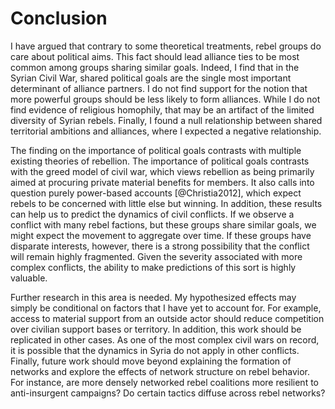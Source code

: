 # Conclusion

I have argued that contrary to some theoretical treatments, rebel groups do care about political aims. This fact should lead alliance ties to be most common among groups sharing similar goals. Indeed, I find that in the Syrian Civil War, shared political goals are the single most important determinant of alliance partners. I do not find support for the notion that more powerful groups should be less likely to form alliances. While I do not find evidence of religious homophily, that may be an artifact of the limited diversity of Syrian rebels. Finally, I found a null relationship between shared territorial ambitions and alliances, where I expected a negative relationship.

The finding on the importance of political goals contrasts with multiple existing theories of rebellion. The importance of political goals contrasts with the greed model of civil war, which views rebellion as being primarily aimed at procuring private material benefits for members. It also calls into question purely power-based accounts [@Christia2012], which expect rebels to be concerned with little else but winning. In addition, these results can help us to predict the dynamics of civil conflicts. If we observe a conflict with many rebel factions, but these groups share similar goals, we might expect the movement to aggregate over time. If these groups have disparate interests, however, there is a strong possibility that the conflict will remain highly fragmented. Given the severity associated with more complex conflicts, the ability to make predictions of this sort is highly valuable.

Further research in this area is needed. My hypothesized effects may simply be conditional on factors that I have yet to account for. For example, access to material support from an outside actor should reduce competition over civilian support bases or territory. In addition, this work should be replicated in other cases. As one of the most complex civil wars on record, it is possible that the dynamics in Syria do not apply in other conflicts. Finally, future work should move beyond explaining the formation of networks and explore the effects of network structure on rebel behavior. For instance, are more densely networked rebel coalitions more resilient to anti-insurgent campaigns? Do certain tactics diffuse across rebel networks?
